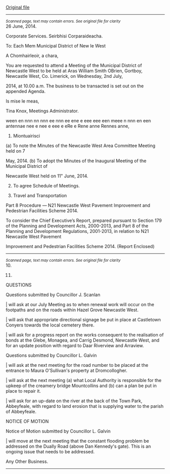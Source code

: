 [Original file](https://www.limerick.ie/sites/default/files/media/documents/2017-08/agenda_-_municipal_district_of_newcastle_west_-_2nd_july_2014_0.pdf)

---
*<small>Scanned page, text may contain errors. See original file for clarity</small>*  
26 June, 2014.

Corporate Services.
Seirbhisi Corparaideacha.

To: Each Mem Municipal District of New le West

A Chomhairleoir, a chara,

You are requested to attend a Meeting of the Municipal District of Newcastle West to be held at
Aras William Smith OBrien, Gortboy, Newcastle West, Co. Limerick, on Wednesday, 2nd July,

2014, at 10.00 a.m. The business to be transacted is set out on the appended Agenda.

Is mise le meas,

Tina Knox,
Meetings Administrator.

ween en nnn nn nnn ee nnn ee ene e eee eee een meee n nnn en een antennae nee e nee e eee e eRe e Rene anne Rennes anne,

1. Miontuairisci

(a) To note the Minutes of the Newcastle West Area Committee Meeting held on 7

May, 2014.
(b) To adopt the Minutes of the Inaugural Meeting of the Municipal District of

Newcastle West held on 11" June, 2014.

2. To agree Schedule of Meetings.

3. Travel and Transportation

Part 8 Procedure — N21 Newcastle West Pavement Improvement and Pedestrian
Facilities Scheme 2014.

To consider the Chief Executive’s Report, prepared pursuant to Section 179 of the
Planning and Development Acts, 2000-2013, and Part 8 of the Planning and
Development Regulations, 2001-2013, in relation to N21 Newcastle West Pavement

Improvement and Pedestrian Facilities Scheme 2014.
(Report Enclosed)


---
*<small>Scanned page, text may contain errors. See original file for clarity</small>*  
10.

11.

QUESTIONS

Questions submitted by Councillor J. Scanlan

| will ask at our July Meeting as to when renewal work will occur on the footpaths and on
the roads within Hazel Grove Newcastle West.

| will ask that appropriate directional signage be put in place at Castletown Conyers
towards the local cemetery there.

| will ask for a progress report on the works consequent to the realisation of bonds at the
Glebe, Monagea, and Carrig Desmond, Newcastle West, and for an update position with
regard to Daar Riverview and Arraview.

Questions submitted by Councillor L. Galvin

| will ask at the next meeting for the road number to be placed at the entrance to Maura
O'Sullivan's property at Dromcollogher.

| will ask at the next meeting (a) what Local Authority is responsible for the upkeep of the
creamery bridge Mountcollins and (b) can a plan be put in place to repair it.

| will ask for an up-date on the river at the back of the Town Park, Abbeyfeale, with
regard to land erosion that is supplying water to the parish of Abbeyfeale.

NOTICE OF MOTION

Notice of Motion submitted by Councillor L. Galvin

| will move at the next meeting that the constant flooding problem be addressed on the
Dually Road (above Dan Kennedy's gate). This is an ongoing issue that needs to be
addressed.

Any Other Business.


---
